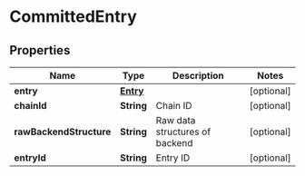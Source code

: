 
# CommittedEntry

## Properties
Name | Type | Description | Notes
------------ | ------------- | ------------- | -------------
**entry** | [**Entry**](Entry.md) |  |  [optional]
**chainId** | **String** | Chain ID |  [optional]
**rawBackendStructure** | **String** | Raw data structures of backend |  [optional]
**entryId** | **String** | Entry ID |  [optional]




